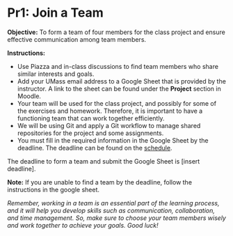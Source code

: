 # Pr1: Join a Team

**Objective:** To form a team of four members for the class project
and ensure effective communication among team members.

**Instructions:**

- Use Piazza and in-class discussions to find team members who share
  similar interests and goals.
- Add your UMass email address to a Google Sheet that is provided by
  the instructor. A link to the sheet can be found under the
  **Project** section in Moodle.
- Your team will be used for the class project, and possibly for some
  of the exercises and homework. Therefore, it is important to have a
  functioning team that can work together efficiently.
- We will be using Git and apply a Git workflow to manage shared
  repositories for the project and some assignments.
- You must fill in the required information in the Google Sheet by the
  deadline. The deadline can be found on the
  [schedule](../../information/schedule/#project).

The deadline to form a team and submit the Google Sheet is [insert
deadline].

**Note:** If you are unable to find a team by the deadline, follow the
instructions in the google sheet.

*Remember, working in a team is an essential part of the learning
process, and it will help you develop skills such as communication,
collaboration, and time management. So, make sure to choose your team
members wisely and work together to achieve your goals. Good luck!*

